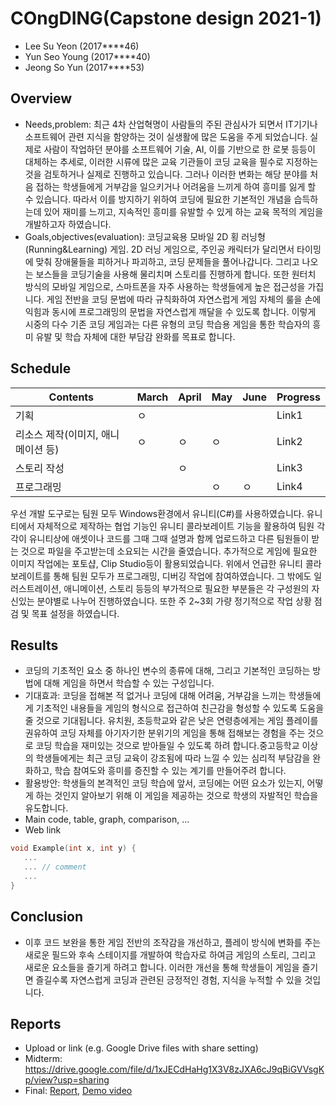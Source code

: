 # COngDING(Capstone design 2021-1)

- Lee Su Yeon (2017****46)
- Yun Seo Young (2017****40)
- Jeong So Yun (2017****53)

## Overview

- Needs,problem: 최근 4차 산업혁명이 사람들의 주된 관심사가 되면서 IT기기나 소프트웨어 관련 지식을 함양하는 것이 실생활에 많은 도움을 주게 되었습니다. 실제로 사람이 작업하던 분야를 소프트웨어 기술, AI, 이를 기반으로 한 로봇 등등이 대체하는 추세로, 이러한 시류에 많은 교육 기관들이 코딩 교육을 필수로 지정하는 것을 검토하거나 실제로 진행하고 있습니다. 그러나 이러한 변화는 해당 분야를 처음 접하는 학생들에게 거부감을 일으키거나 어려움을 느끼게 하여 흥미를 잃게 할 수 있습니다. 따라서 이를 방지하기 위하여 코딩에 필요한 기본적인 개념을 습득하는데 있어 재미를 느끼고, 지속적인 흥미를 유발할 수 있게 하는 교육 목적의 게임을 개발하고자 하였습니다.
- Goals,objectives(evaluation): 코딩교육용 모바일 2D 횡 러닝형(Running&Learning) 게임. 2D 러닝 게임으로, 주인공 캐릭터가 달리면서 타이밍에 맞춰 장애물들을 피하거나 파괴하고, 코딩 문제들을 풀어나갑니다. 그리고 나오는 보스들을 코딩기술을 사용해 물리치며 스토리를 진행하게 합니다. 또한 원터치 방식의 모바일 게임으로, 스마트폰을 자주 사용하는 학생들에게 높은 접근성을 가집니다. 게임 전반을 코딩 문법에 따라 규칙화하여 자연스럽게 게임 자체의 룰을 손에 익힘과 동시에 프로그래밍의 문법을 자연스럽게 깨달을 수 있도록 합니다. 이렇게 시중의 다수 기존 코딩 게임과는 다른 유형의 코딩 학습용 게임을 통한 학습자의 흥미 유발 및 학습 자체에 대한 부담감 완화를 목표로 합니다.

## Schedule
| Contents | March | April |  May  | June  |   Progress   |
|----------|-------|-------|-------|-------|--------------|
|   기획   |   ㅇ    |       |       |       |     Link1    |
| 리소스 제작(이미지, 애니메이션 등) |   ㅇ   |   ㅇ    |   ㅇ    |       |     Link2    |
| 스토리 작성 |       |   ㅇ    |       |       |     Link3    |
| 프로그래밍 |       |       |   ㅇ   |   ㅇ   |     Link4    |

 우선 개발 도구로는 팀원 모두 Windows환경에서 유니티(C#)를 사용하였습니다. 유니티에서 자체적으로 제작하는 협업 기능인 유니티 콜라보레이트 기능을 활용하여 팀원 각각이 유니티상에 애셋이나 코드를 그때 그때 설명과 함께 업로드하고 다른 팀원들이 받는 것으로 파일을 주고받는데 소요되는 시간을 줄였습니다. 추가적으로 게임에 필요한 이미지 작업에는 포토샵, Clip Studio등이 활용되었습니다.
 위에서 언급한 유니티 콜라보레이트를 통해 팀원 모두가 프로그래밍, 디버깅 작업에 참여하였습니다. 그 밖에도 일러스트레이션, 애니메이션, 스토리 등등의 부가적으로 필요한 부분들은 각 구성원의 자신있는 분야별로 나누어 진행하였습니다. 또한 주 2~3회 가량 정기적으로 작업 상황 점검 및 목표 설정을 하였습니다.

## Results
* 코딩의 기초적인 요소 중 하나인 변수의 종류에 대해, 그리고 기본적인 코딩하는 방법에 대해 게임을 하면서 학습할 수 있는 구성입니다.
* 기대효과: 코딩을 접해본 적 없거나 코딩에 대해 어려움, 거부감을 느끼는 학생들에게 기초적인 내용들을 게임의 형식으로 접근하여 친근감을 형성할 수 있도록 도움을 줄 것으로 기대됩니다.
      유치원, 초등학교와 같은 낮은 연령층에게는 게임 플레이를 권유하여 코딩 자체를 아기자기한 분위기의 게임을 통해 접해보는 경험을 주는 것으로 코딩 학습을 재미있는 것으로 받아들일 수 있도록 하려 합니다.중고등학교 이상의 학생들에게는 최근 코딩 교육이 강조됨에 따라 느낄 수 있는 심리적 부담감을 완화하고, 학습 참여도와 흥미를 증진할 수 있는 계기를 만들어주려 합니다.
* 활용방안: 학생들의 본격적인 코딩 학습에 앞서, 코딩에는 어떤 요소가 있는지, 어떻게 하는 것인지 알아보기 위해 이 게임을 제공하는 것으로 학생의 자발적인 학습을 유도합니다.
* Main code, table, graph, comparison, ...
* Web link

``` C++
void Example(int x, int y) {
   ...  
   ... // comment
   ...
}
```

## Conclusion
* 이후 코드 보완을 통한 게임 전반의 조작감을 개선하고, 플레이 방식에 변화를 주는 새로운 필드와 후속 스테이지를 개발하여 학습자로 하여금 게임의 스토리, 그리고 새로운 요소들을 즐기게 하려고 합니다. 이러한 개선을 통해 학생들이 게임을 즐기면 즐길수록 자연스럽게 코딩과 관련된 긍정적인 경험, 지식을 누적할 수 있을 것입니다.

## Reports
* Upload or link (e.g. Google Drive files with share setting)
* Midterm: https://drive.google.com/file/d/1xJECdHaHg1X3V8zJXA6cJ9qBiGVVsgKp/view?usp=sharing
* Final: [Report](Reports/Final.pdf), [Demo video](Reports/Demo.mp4)
